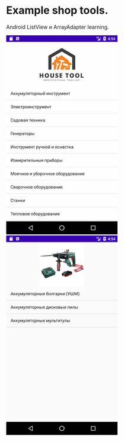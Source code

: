 # Example shop tools. 

Android ListView и ArrayAdapter learning.

<p>
<img src="https://github.com/sskarga/android-learning/blob/main/ShopToolsExample/media/Screenshot_01.png" width="300">
<img src="https://github.com/sskarga/android-learning/blob/main/ShopToolsExample/media/Screenshot_02.png" width="300">
</p>
